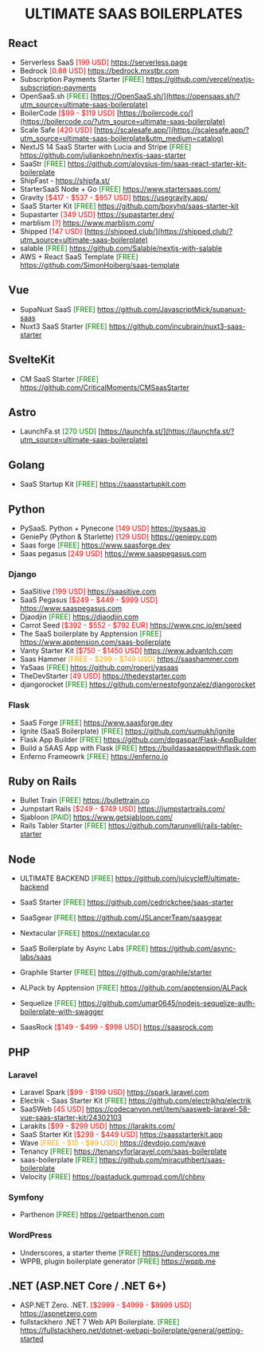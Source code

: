 <h1 align="center">ULTIMATE SAAS BOILERPLATES</h1>

## React
- Serverless SaaS <span style="color:red">[199 USD]</span> https://serverless.page
- Bedrock <span style="color:red">[0.88 USD]</span> https://bedrock.mxstbr.com
- Subscription Payments Starter <span style="color:green">[FREE]</span> https://github.com/vercel/nextjs-subscription-payments
- OpenSaaS.sh <span style="color:green">[FREE]</span> [https://OpenSaaS.sh/](https://opensaas.sh/?utm_source=ultimate-saas-boilerplate)
- BoilerCode <span style="color:red">[$99 - $119 USD]</span> [https://boilercode.co/](https://boilercode.co/?utm_source=ultimate-saas-boilerplate)
- Scale Safe <span style="color:red">[420 USD]</span> [https://scalesafe.app/](https://scalesafe.app/?utm_source=ultimate-saas-boilerplate&utm_medium=catalog)
- NextJS 14 SaaS Starter with Lucia and Stripe <span style="color:green">[FREE]</span>  https://github.com/juliankoehn/nextjs-saas-starter
- SaaStr <span style="color:green">[FREE]</span> https://github.com/aloysius-tim/saas-react-starter-kit-boilerplate
- ShipFast - https://shipfa.st/
- StarterSaaS Node + Go <span style="color:green">[FREE]</span> https://www.startersaas.com/
- Gravity <span style="color:red">[$417 - $537 - $957 USD]</span> https://usegravity.app/
- SaaS Starter Kit <span style="color:green">[FREE]</span> https://github.com/boxyhq/saas-starter-kit
- Supastarter <span style="color:red">[349 USD]</span> https://supastarter.dev/
- marblism <span style="color:red">[?]</span> https://www.marblism.com/
- Shipped  <span style="color:red">[147 USD]</span> [https://shipped.club/](https://shipped.club/?utm_source=ultimate-saas-boilerplate)
- salable <span style="color:green">[FREE]</span> https://github.com/Salable/nextjs-with-salable
- AWS + React SaaS Template <span style="color:green">[FREE]</span> https://github.com/SimonHoiberg/saas-template

## Vue
- SupaNuxt SaaS <span style="color:green">[FREE]</span> https://github.com/JavascriptMick/supanuxt-saas
- Nuxt3 SaaS Starter <span style="color:green">[FREE]</span> https://github.com/incubrain/nuxt3-saas-starter

## SvelteKit
- CM SaaS Starter <span style="color:green">[FREE]</span> https://github.com/CriticalMoments/CMSaasStarter

## Astro
- LaunchFa.st <span style="color:green">[270 USD]</span> [https://launchfa.st/](https://launchfa.st/?utm_source=ultimate-saas-boilerplate)

## Golang
- SaaS Startup Kit <span style="color:green">[FREE]</span> https://saasstartupkit.com

## Python
- PySaaS. Python + Pynecone <span style="color:red">[149 USD]</span> https://pysaas.io
- GeniePy (Python & Starlette) <span style="color:red">[129 USD]</span> https://geniepy.com 
- Saas forge <span style="color:green">[FREE]</span> https://www.saasforge.dev
- Saas pegasus <span style="color:red">[249 USD]</span> https://www.saaspegasus.com

### Django
- SaaSitive <span style="color:red">[199 USD]</span> https://saasitive.com
- SaaS Pegasus <span style="color:red">[$249 - $449 - $999 USD]</span> https://www.saaspegasus.com
- Djaodjin <span style="color:GREEN">[FREE]</span> https://djaodjin.com
- Carrot Seed <span style="color:red">[$392 - $552 - $792 EUR]</span> https://www.cnc.io/en/seed
- The SaaS boilerplate by Apptension <span style="color:green">[FREE]</span> https://www.apptension.com/saas-boilerplate
- Vanty Starter Kit <span style="color:red">[$750 - $1450 USD]</span> https://www.advantch.com
- Saas Hammer <span style="color:orange">[FREE - $299 - $749 USD]</span> https://saashammer.com
- YaSaas <span style="color:green">[FREE]</span> https://github.com/roperi/yasaas
- TheDevStarter <span style="color:red">[49 USD]</span> https://thedevstarter.com
- djangorocket <span style="color:green">[FREE]</span> https://github.com/ernestofgonzalez/djangorocket

### Flask
- SaaS Forge <span style="color:green">[FREE]</span> https://www.saasforge.dev
- Ignite (SaaS Boilerplate) <span style="color:green">[FREE]</span> https://github.com/sumukh/ignite
- Flask App Builder <span style="color:green">[FREE]</span> https://github.com/dpgaspar/Flask-AppBuilder
- Build a SAAS App with Flask <span style="color:green">[FREE]</span> https://buildasaasappwithflask.com
- Enferno Frameowrk <span style="color:green">[FREE]</span> https://enferno.io

## Ruby on Rails
- Bullet Train <span style="color:green">[FREE]</span> https://bullettrain.co
- Jumpstart Rails <span style="color:red">[$249 - $749 USD]</span> https://jumpstartrails.com/
- Sjabloon <span style="color:green">[PAID]</span> https://www.getsjabloon.com/
- Rails Tabler Starter <span style="color:green">[FREE]</span> https://github.com/tarunvelli/rails-tabler-starter


## Node
- ULTIMATE BACKEND <span style="color:green">[FREE]</span> https://github.com/juicycleff/ultimate-backend
- SaaS Starter <span style="color:green">[FREE]</span> https://github.com/cedrickchee/saas-starter
- SaaSgear <span style="color:green">[FREE]</span> https://github.com/JSLancerTeam/saasgear
- Nextacular <span style="color:green">[FREE]</span> https://nextacular.co

- SaaS Boilerplate by Async Labs <span style="color:green">[FREE]</span> https://github.com/async-labs/saas
- Graphile Starter <span style="color:green">[FREE]</span> https://github.com/graphile/starter
- ALPack by Apptension <span style="color:green">[FREE]</span> https://github.com/apptension/ALPack
- Sequelize <span style="color:green">[FREE]</span> https://github.com/umar0645/nodejs-sequelize-auth-boilerplate-with-swagger
- SaasRock <span style="color:red">[$149 - $499 - $998 USD]</span> https://saasrock.com

## PHP
### Laravel
- Laravel Spark <span style="color:red">[$99 - $199 USD]</span> https://spark.laravel.com
- Electrik - Saas Starter Kit <span style="color:green">[FREE]</span> https://github.com/electrikhq/electrik
- SaaSWeb <span style="color:red">[45 USD]</span> https://codecanyon.net/item/saasweb-laravel-58-vue-saas-starter-kit/24302103
- Larakits <span style="color:red">[$99 - $299 USD]</span> https://larakits.com/
- SaaS Starter Kit <span style="color:red">[$299 - $449 USD]</span> https://saasstarterkit.app
- Wave <span style="color:orange">[FREE - $15 - $99 USD]</span> https://devdojo.com/wave
- Tenancy <span style="color:green">[FREE]</span> https://tenancyforlaravel.com/saas-boilerplate
- saas-boilerplate <span style="color:green">[FREE]</span> https://github.com/miracuthbert/saas-boilerplate
- Velocity <span style="color:green">[FREE]</span> https://pastaduck.gumroad.com/l/chbnv

### Symfony
- Parthenon <span style="color:green">[FREE]</span> https://getparthenon.com

### WordPress
- Underscores, a starter theme <span style="color:green">[FREE]</span> https://underscores.me
- WPPB, plugin boilerplate generator <span style="color:green">[FREE]</span> https://wppb.me

## .NET (ASP.NET Core / .NET 6+)
- ASP.NET Zero. .NET. <span style="color:red">[$2999 - $4999 - $9999 USD]</span> https://aspnetzero.com
- fullstackhero .NET 7 Web API Boilerplate. <span style="color:green">[FREE]</span> https://fullstackhero.net/dotnet-webapi-boilerplate/general/getting-started